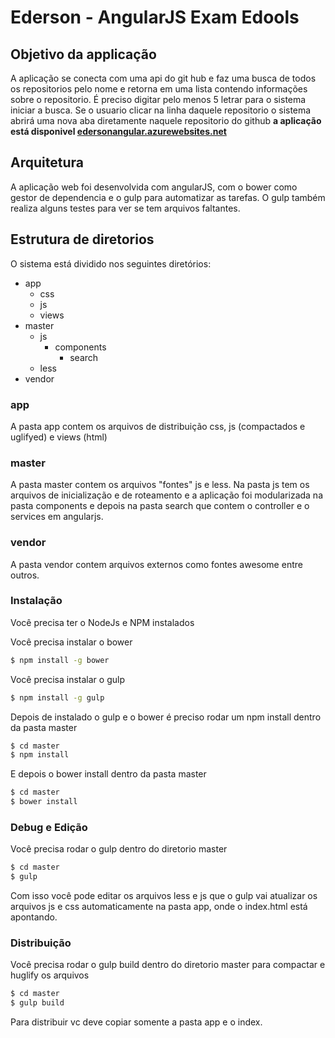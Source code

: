 ﻿# Ederson - AngularJS Exam Edools
## Objetivo da applicação
A aplicação se conecta com uma api do git hub e faz uma busca de todos os repositorios pelo nome e retorna em uma lista contendo informações sobre o repositorio.
É preciso digitar pelo menos 5 letrar para o sistema iniciar a busca.
Se o usuario clicar na linha daquele repositorio o sistema abrirá uma nova aba diretamente naquele repositorio do github
**a aplicação está disponivel [edersonangular.azurewebsites.net](http://edersonangular.azurewebsites.net/)**
## Arquitetura
A aplicação web foi desenvolvida com angularJS, com o bower como gestor de dependencia e o gulp para automatizar as tarefas. O gulp também realiza alguns testes para ver se tem arquivos faltantes.
## Estrutura de diretorios
O sistema está dividido nos seguintes diretórios:
- app
  * css
  * js
  * views
- master
  * js
    * components
      * search
  * less
- vendor
### app
A pasta app contem os arquivos de distribuição css, js (compactados e uglifyed) e views (html)
### master
A pasta master contem os arquivos "fontes" js e less.
Na pasta js tem os arquivos de inicialização e de roteamento e a aplicação foi modularizada na pasta components e depois na pasta search que contem o controller e o services em angularjs.
### vendor
A pasta vendor contem arquivos externos como fontes awesome entre outros.

### Instalação
Você precisa ter o NodeJs e NPM instalados

Você precisa instalar o bower
```sh
$ npm install -g bower
```

Você precisa instalar o gulp
```sh
$ npm install -g gulp
```

Depois de instalado o gulp e o bower é preciso rodar um npm install dentro da pasta master 

```sh
$ cd master
$ npm install
```
E depois o bower install dentro da pasta master
```sh
$ cd master
$ bower install
```


### Debug e Edição
Você precisa rodar o gulp dentro do diretorio master
```sh
$ cd master
$ gulp
```
Com isso você pode editar os arquivos less e js que o gulp vai atualizar os arquivos js e css automaticamente na pasta app, onde o index.html está apontando.

### Distribuição
Você precisa rodar o gulp build dentro do diretorio master para compactar e huglify os arquivos 
```sh
$ cd master
$ gulp build
```
Para distribuir vc deve copiar somente a pasta app e o index.
